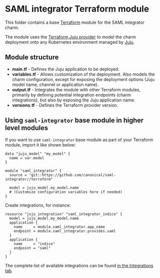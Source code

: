 # SAML integrator Terraform module

This folder contains a base [Terraform][Terraform] module for the SAML integrator charm.

The module uses the [Terraform Juju provider][Terraform Juju provider] to model the charm
deployment onto any Kubernetes environment managed by [Juju][Juju].

## Module structure

- **main.tf** - Defines the Juju application to be deployed.
- **variables.tf** - Allows customization of the deployment. Also models the charm configuration, 
  except for exposing the deployment options (Juju model name, channel or application name).
- **output.tf** - Integrates the module with other Terraform modules, primarily
  by defining potential integration endpoints (charm integrations), but also by exposing
  the Juju application name.
- **versions.tf** - Defines the Terraform provider version.

## Using `saml-integrator` base module in higher level modules

If you want to use `saml-integrator` base module as part of your Terraform module, import it
like shown below:

```text
data "juju_model" "my_model" {
  name = var.model
}

module "saml_integrator" {
  source = "git::https://github.com/canonical/saml-integrator//terraform"
  
  model = juju_model.my_model.name
  # (Customize configuration variables here if needed)
}
```

Create integrations, for instance:

```text
resource "juju_integration" "saml_integrator_indico" {
  model = juju_model.my_model.name
  application {
    name     = module.saml_integrator.app_name
    endpoint = module.saml_integrator.provides.saml
  }
  application {
    name     = "indico"
    endpoint = "saml"
  }
}
```

The complete list of available integrations can be found [in the Integrations tab][saml-integrator-integrations].

[Terraform]: https://www.terraform.io/
[Terraform Juju provider]: https://registry.terraform.io/providers/juju/juju/latest
[Juju]: https://juju.is
[saml-integrator-integrations]: https://charmhub.io/saml-integrator/integrations

